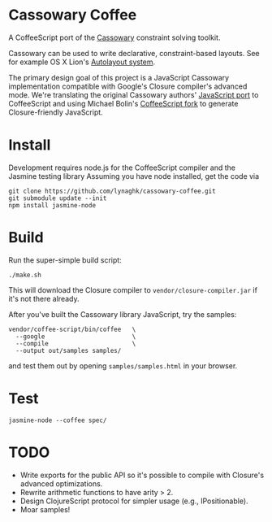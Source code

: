 Cassowary Coffee
================
A CoffeeScript port of the [Cassowary](http://www.cs.washington.edu/research/constraints/cassowary/) constraint solving toolkit.

Cassowary can be used to write declarative, constraint-based layouts.
See for example OS X Lion's [Autolayout system](http://developer.apple.com/library/mac/#releasenotes/UserExperience/RNAutomaticLayout/_index.html).

The primary design goal of this project is a JavaScript Cassowary implementation compatible with Google's Closure compiler's advanced mode.
We're translating the original Cassowary authors' [JavaScript port](http://badros.blogspot.com/2011/05/cassowary-constraint-solver-in.html) to CoffeeScript and using Michael Bolin's [CoffeeScript fork](http://bolinfest.com/coffee/features.html) to generate Closure-friendly JavaScript.


Install
=======

Development requires node.js for the CoffeeScript compiler and the Jasmine testing library
Assuming you have node installed, get the code via

    git clone https://github.com/lynaghk/cassowary-coffee.git
    git submodule update --init
    npm install jasmine-node


Build
=====

Run the super-simple build script:

    ./make.sh

This will download the Closure compiler to `vendor/closure-compiler.jar` if it's not there already.

After you've built the Cassowary library JavaScript, try the samples:

    vendor/coffee-script/bin/coffee   \
      --google                        \
      --compile                       \
      --output out/samples samples/

and test them out by opening `samples/samples.html` in your browser.


Test
====

    jasmine-node --coffee spec/


TODO
====

+ Write exports for the public API so it's possible to compile with Closure's advanced optimizations.
+ Rewrite arithmetic functions to have arity > 2.
+ Design ClojureScript protocol for simpler usage (e.g., IPositionable).
+ Moar samples!

